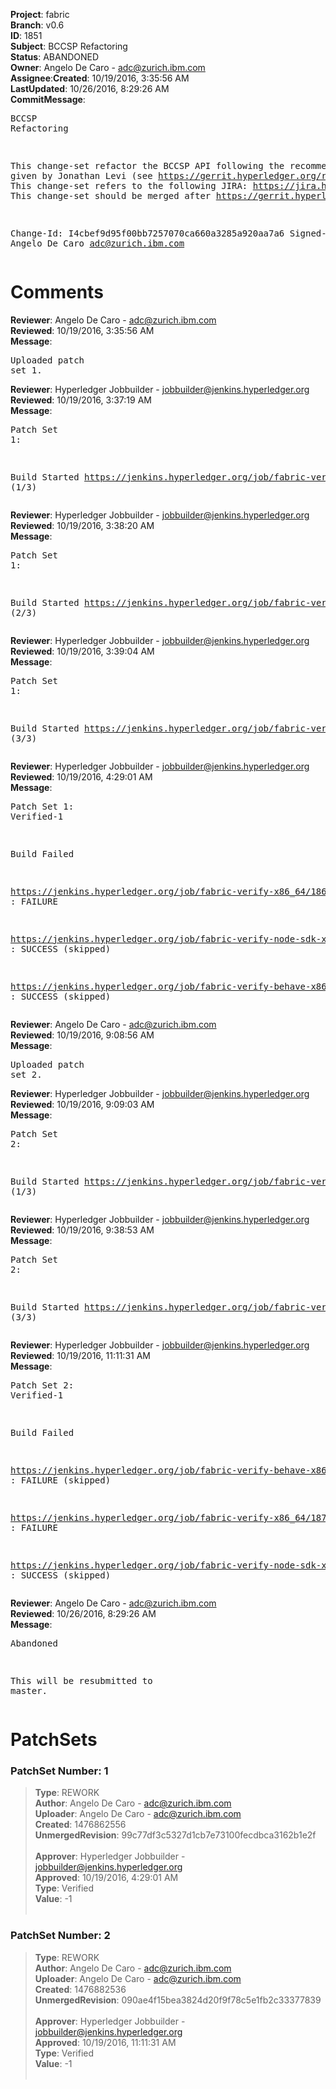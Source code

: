 <strong>Project</strong>: fabric</br><strong>Branch</strong>: v0.6<br><strong>ID</strong>: 1851<br><strong>Subject</strong>: BCCSP Refactoring<br><strong>Status</strong>: ABANDONED<br><strong>Owner</strong>: Angelo De Caro - adc@zurich.ibm.com<br><strong>Assignee</strong>:<strong>Created</strong>: 10/19/2016, 3:35:56 AM<br><strong>LastUpdated</strong>: 10/26/2016, 8:29:26 AM<br><strong>CommitMessage</strong>:<br><pre>BCCSP Refactoring

This change-set refactor the BCCSP API following the recommendations
given by Jonathan Levi (see https://gerrit.hyperledger.org/r/#/c/1605/1).
This change-set refers to the following JIRA:
https://jira.hyperledger.org/browse/FAB-354
This change-set should be merged after
https://gerrit.hyperledger.org/r/#/c/1813/2.

Change-Id: I4cbef9d95f00bb7257070ca660a3285a920aa7a6
Signed-off-by: Angelo De Caro <adc@zurich.ibm.com>
</pre><h1>Comments</h1><strong>Reviewer</strong>: Angelo De Caro - adc@zurich.ibm.com<br><strong>Reviewed</strong>: 10/19/2016, 3:35:56 AM<br><strong>Message</strong>: <pre>Uploaded patch set 1.</pre><strong>Reviewer</strong>: Hyperledger Jobbuilder - jobbuilder@jenkins.hyperledger.org<br><strong>Reviewed</strong>: 10/19/2016, 3:37:19 AM<br><strong>Message</strong>: <pre>Patch Set 1:

Build Started https://jenkins.hyperledger.org/job/fabric-verify-node-sdk-x86_64/71/ (1/3)</pre><strong>Reviewer</strong>: Hyperledger Jobbuilder - jobbuilder@jenkins.hyperledger.org<br><strong>Reviewed</strong>: 10/19/2016, 3:38:20 AM<br><strong>Message</strong>: <pre>Patch Set 1:

Build Started https://jenkins.hyperledger.org/job/fabric-verify-behave-x86_64/765/ (2/3)</pre><strong>Reviewer</strong>: Hyperledger Jobbuilder - jobbuilder@jenkins.hyperledger.org<br><strong>Reviewed</strong>: 10/19/2016, 3:39:04 AM<br><strong>Message</strong>: <pre>Patch Set 1:

Build Started https://jenkins.hyperledger.org/job/fabric-verify-x86_64/1868/ (3/3)</pre><strong>Reviewer</strong>: Hyperledger Jobbuilder - jobbuilder@jenkins.hyperledger.org<br><strong>Reviewed</strong>: 10/19/2016, 4:29:01 AM<br><strong>Message</strong>: <pre>Patch Set 1: Verified-1

Build Failed 

https://jenkins.hyperledger.org/job/fabric-verify-x86_64/1868/ : FAILURE

https://jenkins.hyperledger.org/job/fabric-verify-node-sdk-x86_64/71/ : SUCCESS (skipped)

https://jenkins.hyperledger.org/job/fabric-verify-behave-x86_64/765/ : SUCCESS (skipped)</pre><strong>Reviewer</strong>: Angelo De Caro - adc@zurich.ibm.com<br><strong>Reviewed</strong>: 10/19/2016, 9:08:56 AM<br><strong>Message</strong>: <pre>Uploaded patch set 2.</pre><strong>Reviewer</strong>: Hyperledger Jobbuilder - jobbuilder@jenkins.hyperledger.org<br><strong>Reviewed</strong>: 10/19/2016, 9:09:03 AM<br><strong>Message</strong>: <pre>Patch Set 2:

Build Started https://jenkins.hyperledger.org/job/fabric-verify-node-sdk-x86_64/72/ (1/3)</pre><strong>Reviewer</strong>: Hyperledger Jobbuilder - jobbuilder@jenkins.hyperledger.org<br><strong>Reviewed</strong>: 10/19/2016, 9:38:53 AM<br><strong>Message</strong>: <pre>Patch Set 2:

Build Started https://jenkins.hyperledger.org/job/fabric-verify-x86_64/1872/ (3/3)</pre><strong>Reviewer</strong>: Hyperledger Jobbuilder - jobbuilder@jenkins.hyperledger.org<br><strong>Reviewed</strong>: 10/19/2016, 11:11:31 AM<br><strong>Message</strong>: <pre>Patch Set 2: Verified-1

Build Failed 

https://jenkins.hyperledger.org/job/fabric-verify-behave-x86_64/769/ : FAILURE (skipped)

https://jenkins.hyperledger.org/job/fabric-verify-x86_64/1872/ : FAILURE

https://jenkins.hyperledger.org/job/fabric-verify-node-sdk-x86_64/72/ : SUCCESS (skipped)</pre><strong>Reviewer</strong>: Angelo De Caro - adc@zurich.ibm.com<br><strong>Reviewed</strong>: 10/26/2016, 8:29:26 AM<br><strong>Message</strong>: <pre>Abandoned

This will be resubmitted to master.</pre><h1>PatchSets</h1><h3>PatchSet Number: 1</h3><blockquote><strong>Type</strong>: REWORK<br><strong>Author</strong>: Angelo De Caro - adc@zurich.ibm.com<br><strong>Uploader</strong>: Angelo De Caro - adc@zurich.ibm.com<br><strong>Created</strong>: 1476862556<br><strong>UnmergedRevision</strong>: 99c77df3c5327d1cb7e73100fecdbca3162b1e2f<br><br><strong>Approver</strong>: Hyperledger Jobbuilder - jobbuilder@jenkins.hyperledger.org<br><strong>Approved</strong>: 10/19/2016, 4:29:01 AM<br><strong>Type</strong>: Verified<br><strong>Value</strong>: -1<br><br></blockquote><h3>PatchSet Number: 2</h3><blockquote><strong>Type</strong>: REWORK<br><strong>Author</strong>: Angelo De Caro - adc@zurich.ibm.com<br><strong>Uploader</strong>: Angelo De Caro - adc@zurich.ibm.com<br><strong>Created</strong>: 1476882536<br><strong>UnmergedRevision</strong>: 090ae4f15bea3824d20f9f78c5e1fb2c33377839<br><br><strong>Approver</strong>: Hyperledger Jobbuilder - jobbuilder@jenkins.hyperledger.org<br><strong>Approved</strong>: 10/19/2016, 11:11:31 AM<br><strong>Type</strong>: Verified<br><strong>Value</strong>: -1<br><br></blockquote>